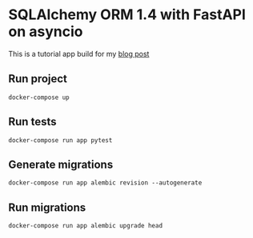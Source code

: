 # SQLAlchemy ORM 1.4 with FastAPI on asyncio

This is a tutorial app build for my [blog post](https://rogulski.it/blog/sqlalchemy-14-async-orm-with-fastapi/)
## Run project
`docker-compose up`

## Run tests
`docker-compose run app pytest`

## Generate migrations
`docker-compose run app alembic revision --autogenerate`

## Run migrations
`docker-compose run app alembic upgrade head`